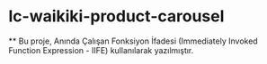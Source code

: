 # lc-waikiki-product-carousel

  ** Bu proje, Anında Çalışan Fonksiyon İfadesi (Immediately Invoked Function Expression - IIFE) kullanılarak yazılmıştır.
